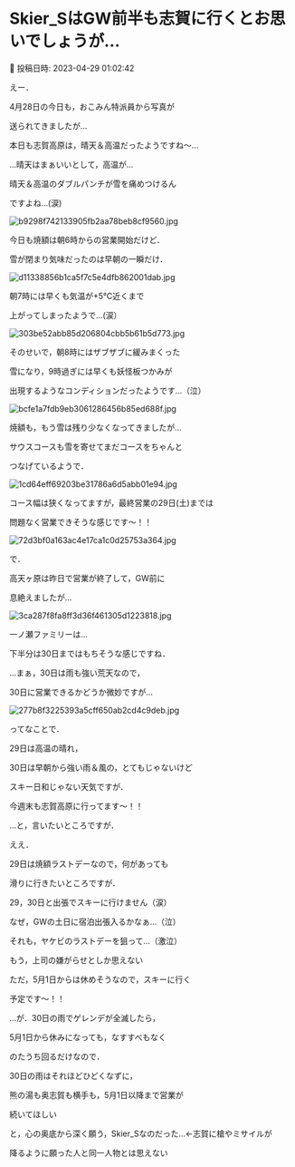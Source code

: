 # Skier_SはGW前半も志賀に行くとお思いでしょうが…

📅 投稿日時: 2023-04-29 01:02:42

えー．


4月28日の今日も，おこみん特派員から写真が


送られてきましたが…





本日も志賀高原は，晴天＆高温だったようですね～…





…晴天はまぁいいとして，高温が…


晴天＆高温のダブルパンチが雪を痛めつけるん


ですよね…(涙)




![b9298f742133905fb2aa78beb8cf9560.jpg](images/b9298f742133905fb2aa78beb8cf9560.jpg)







今日も焼額は朝6時からの営業開始だけど．


雪が閉まり気味だったのは早朝の一瞬だけ．




![d11338856b1ca5f7c5e4dfb862001dab.jpg](images/d11338856b1ca5f7c5e4dfb862001dab.jpg)




朝7時には早くも気温が+5℃近くまで


上がってしまったようで…(涙）




![303be52abb85d206804cbb5b61b5d773.jpg](images/303be52abb85d206804cbb5b61b5d773.jpg)




そのせいで，朝8時にはザブザブに緩みまくった


雪になり，9時過ぎには早くも妖怪板つかみが


出現するようなコンディションだったようです…（泣）




![bcfe1a7fdb9eb3061286456b85ed688f.jpg](images/bcfe1a7fdb9eb3061286456b85ed688f.jpg)







焼額も，もう雪は残り少なくなってきましたが…


サウスコースも雪を寄せてまだコースをちゃんと


つなげているようで．




![1cd64eff69203be31786a6d5abb01e94.jpg](images/1cd64eff69203be31786a6d5abb01e94.jpg)




コース幅は狭くなってますが，最終営業の29日(土)までは


問題なく営業できそうな感じです～！！




![72d3bf0a163ac4e17ca1c0d25753a364.jpg](images/72d3bf0a163ac4e17ca1c0d25753a364.jpg)







で．


高天ヶ原は昨日で営業が終了して，GW前に


息絶えましたが…




![3ca287f8fa8ff3d36f461305d1223818.jpg](images/3ca287f8fa8ff3d36f461305d1223818.jpg)







一ノ瀬ファミリーは…


下半分は30日まではもちそうな感じですね．


…まぁ，30日は雨も強い荒天なので，


30日に営業できるかどうか微妙ですが…




![277b8f3225393a5cff650ab2cd4c9deb.jpg](images/277b8f3225393a5cff650ab2cd4c9deb.jpg)







ってなことで．


29日は高温の晴れ，


30日は早朝から強い雨＆風の，とてもじゃないけど


スキー日和じゃない天気ですが．


今週末も志賀高原に行ってます～！！





…と，言いたいところですが．


ええ．


29日は焼額ラストデーなので，何があっても


滑りに行きたいところですが．





29，30日と出張でスキーに行けません（涙）





なぜ，GWの土日に宿泊出張入るかなぁ…（泣）


それも，ヤケビのラストデーを狙って…（激泣）


もう，上司の嫌がらせとしか思えない





ただ，5月1日からは休めそうなので，スキーに行く


予定です～！！





…が．30日の雨でゲレンデが全滅したら，


5月1日から休みになっても，なすすべもなく


のたうち回るだけなので．


30日の雨はそれほどひどくなずに，


熊の湯も奥志賀も横手も，5月1日以降まで営業が


続いてほしい


と，心の奥底から深く願う，Skier_Sなのだった…←志賀に槍やミサイルが


降るように願った人と同一人物とは思えない
